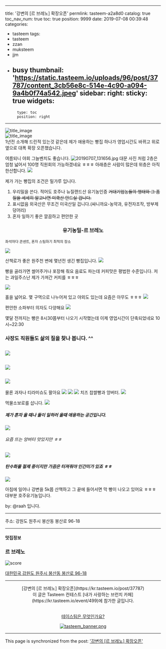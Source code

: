 
---
title: '강변의 [르 브레노] 확장오픈'
permlink: tasteem-a2a8d0
catalog: true
toc_nav_num: true
toc: true
position: 9999
date: 2019-07-08 00:39:48
categories:
- tasteem
tags:
- tasteem
- zzan
- muksteem
- jjm
- busy
thumbnail: 'https://static.tasteem.io/uploads/96/post/37787/content_3cb56e8c-514e-4c90-a094-9a4b0f74a542.jpeg'
sidebar:
    right:
        sticky: true
widgets:
    -
        type: toc
        position: right
---


![title_image](https://static.tasteem.io/uploads/96/post/37787/content_3cb56e8c-514e-4c90-a094-9a4b0f74a542.jpeg)
<br/>
![title_image](https://static.tasteem.io/uploads/96/post/11531/content_b3673bb5-2290-4796-8c58-970380935e7a.jpeg)
<br/>
1년전 소개해 드린적 있는것 같은데
제가 애용하는 빵집 하나가 영업시간도 바뀌고 위로 옆으로 대폭 확장 오픈했습니다. 

여름되니 야회 그늘벤치도 좋습니다.
![20190707_131656.jpg](https://cdn.steemitimages.com/DQmWPYbYdTEwfPW5zvwtxRZUgLqFonTthJaKAiHNSvKyNPT/20190707_131656.jpg)
대문 사진 처럼 2층은 엄청 넓어서  100명 직원회의 가능하겠네요 ㅎㅎㅎ
아래층은 사람이 많은데 위층은 아직 한산합니다.
![](https://cdn.steemitimages.com/DQmYRZLJ7ho4mxfAHaGisuvTFwVJHAzMxouEUpewUkqnpAd/image.png)

제가 가는 빵집의 조건은 밀가루 입니다.
1. 우리밀을 쓴다.  적어도 호주나 뉴질랜드산 유기농인증 
~~거대기업농들의  행태와 그 품질을 세세히 알고나면 미쿡산 안드실 겁니다.~~
2. 표시없음 외국산은 무조건 미국산일 겁니다.(싸니까요-농약과, 유전자조작, 방부제덩어리)
3. 혼자 일하기 좋은 깔끔하고 편안한 곳



### <center>유기농밀-르 브레노 </center>
<sup>좌석마다 콘센트, 혼자 스팀하기 최적의 장소</sup>


![](https://steemitimages.com/DQmXnkJGfJmrRzjXLUQW2yNHgLQEvJmud6KLLdr39gJdHuN/%EA%B5%AC%EB%B6%84%EC%84%A0_%EC%A0%95%EA%B3%A1%EC%84%A0-R.png)



 산책로가 좋은 원주천 변에 몇년전 생긴 빵집입니다. 
![](https://cdn.steemitimages.com/DQmcGCPSjBX1tCLjhhccraJpC3bMF7LebvTyinDrKUW9agJ/image.png)
 
빵을 골라가면 썰어주거나 포장해 줘요 음료도 파는데 커피맛은 평법한 수준입니다.
저는 과일주스난 제가 가져간 커피를 ㅎㅎㅎ

![](https://cdn.steemitimages.com/DQmTEKtiZW8kysyiP4K46KuDVqz7akhGxWmBoa3JZb6UfAS/image.png)


홀을 넓어요. 몇 구역으로 나누어져 있고 야외도 있는데 요즘은 아무도 ㅎㅎㅎ
![](https://cdn.steemitimages.com/DQme4sEraXACLbkpqgUJgCh7945juNQdKDg4vxEyg39uCLW/image.png)

편안한 소파부터 의자도 다양해요
![](https://cdn.steemitimages.com/DQmeu23CLiPb6bhkcguvKWGhom97fu1HHmbfhsNafEHwrGa/image.png)

몇달 전까지는 빵은 8시30쯤부터 나오기 시작했는데
이제 영업시간이 단축되었네요
10시~22:30 

### 사장도 직원들도 삶의 질을 찾나 봅니다. ^^
![](https://cdn.steemitimages.com/DQmNvmj2ruPoiYL2r34WEYdzFwocMvjCunCz3rCzF6CZhiP/image.png)
---
![](https://cdn.steemitimages.com/DQmdCxgTEb975k389jjXcQbjaCCLS9sSa4YSH6PXATbnQDf/image.png)
---
![](https://cdn.steemitimages.com/DQmUGTPYp6DqFsRzknKExTHopD5JJEn32TEzKmMx6fpRBxs/image.png)
---
물론 과자나 티라미슈도 팔아요
![](https://cdn.steemitimages.com/DQmYsM2ppXkbS43NudQqWvNTNdQstt51WBbABYk4vXRs8Ad/image.png)
![](https://cdn.steemitimages.com/DQmbKk7dPTHz4ExNpbe6oJXkFJ4AYaQbgq6Jz3UGXzCqJn5/image.png)
![](https://cdn.steemitimages.com/DQmXmTFn1LQypsMMioevEQcdRVoBVqvtxiW96xb5BGBaCEw/image.png)
치즈 찹쌀빵과 앙버터.
![](https://cdn.steemitimages.com/DQmWQbE3VGxfGAgHL1ApRHgrDJ3zv6WXEREM7NVV9Bgk2Zh/image.png)

먹물소보로를 삽니다.
![](https://cdn.steemitimages.com/DQmbQoQ3uoLxHfN48BjgzZePU1p3WDpv54vdzZZZAbRzKqi/image.png)

##### 제가 혼자 올 때나 둘이 일하러 올때 애용하는 공간입니다.
![](https://cdn.steemitimages.com/DQmSYtPLvjoyVWHhMzTW2wR4vdEzNhMvx7kXpEiBLkJAxjE/image.png)

###### 요즘 뜨는 앙버터 맛있지만 ㅎㅎ
![](https://cdn.steemitimages.com/DQmawf5BYVbiwET1EhRJnAu1oTQcRBJZa2C3HaBGKPVkoep/image.png)

##### 탄수화물 절제 중이지만 가끔은 터져줘야 인간미가 있죠 ㅎㅎ
![](https://cdn.steemitimages.com/DQmWKoNXs6SxRE74sMYP1QncKMjPZ6NbAF1G9HGqYGQ481Q/image.png)


아침에 일어나 강변을 5k쯤 산책하고 그 끝에 들어서면 막 빵이 나오고 있어요 ㅎㅎㅎ 대부분 호주유기농입니다.

by: @raah 입니다.

---------------------
주소: 강원도 원주시 봉산동 봉산로 96-18




---------------------
#### 맛집정보
### 르 브레노
![score](https://static.tasteem.io/images/steem/2Crowns.png)

[대한민국 강원도 원주시 봉산동 봉산로 96-18](https://kr.tasteem.io/post/37787#map)

-----------------------------------------
<center>[강변의 [르 브레노] 확장오픈](https://kr.tasteem.io/post/37787)
<br/>이 글은 Tasteem 컨테스트
 [내가 사랑하는 브런치 카페](https://kr.tasteem.io/event/499)에 참가한 글입니다.

<br/>[테이스팀은 무엇인가요?](https://kr.tasteem.io/about)

[![tasteem_banner.png](https://static.tasteem.io/images/tasteem_banner_v3.png)](https://kr.tasteem.io)</center>

- - -

This page is synchronized from the post: ['강변의 [르 브레노] 확장오픈'](https://steemit.com/@raah/tasteem-a2a8d0)
